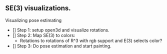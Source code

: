## SE(3) visualizations. 
Visualizing pose estimating

- [] Step 1: setup open3d and visualize rotations.
- [] Step 2: Map SE(3) to colors:
	- Rotations to rotations of R^3 with rgb support and E(3) selects color?
- [] Step 3: Do pose estimation and start painting.
